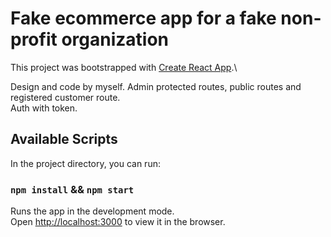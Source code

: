 # Fake ecommerce app for a fake non-profit organization

This project was bootstrapped with [Create React App](https://github.com/facebook/create-react-app).\

Design and code by myself. 
Admin protected routes, public routes and registered customer route.\
Auth with token.


## Available Scripts

In the project directory, you can run:

### `npm install` && `npm start`

Runs the app in the development mode.\
Open [http://localhost:3000](http://localhost:3000) to view it in the browser.



